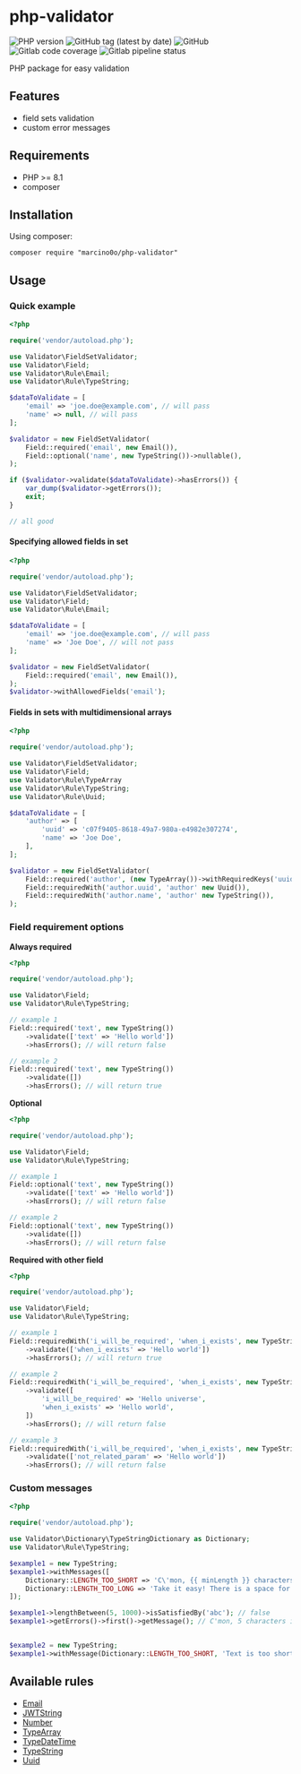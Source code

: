 # php-validator

![PHP version](https://img.shields.io/badge/php-%5E8.1-blue)
![GitHub tag (latest by date)](https://img.shields.io/github/v/tag/marcino0o/php-validator)
![GitHub](https://img.shields.io/github/license/marcino0o/php-validator)
![Gitlab code coverage](https://img.shields.io/gitlab/coverage/marcino0o/php-validator/main)
![Gitlab pipeline status](https://img.shields.io/gitlab/pipeline-status/marcino0o/php-validator?branch=main)

PHP package for easy validation

## Features

* field sets validation
* custom error messages

## Requirements

* PHP >= 8.1
* composer

## Installation

Using composer:

```console
composer require "marcino0o/php-validator"
```

## Usage

### Quick example

```php
<?php

require('vendor/autoload.php');

use Validator\FieldSetValidator;
use Validator\Field;
use Validator\Rule\Email;
use Validator\Rule\TypeString;

$dataToValidate = [
    'email' => 'joe.doe@example.com', // will pass
    'name' => null, // will pass
]; 

$validator = new FieldSetValidator(
    Field::required('email', new Email()),
    Field::optional('name', new TypeString())->nullable(),
);

if ($validator->validate($dataToValidate)->hasErrors()) {
    var_dump($validator->getErrors());
    exit;
}

// all good
```

#### Specifying allowed fields in set

```php
<?php

require('vendor/autoload.php');

use Validator\FieldSetValidator;
use Validator\Field;
use Validator\Rule\Email;

$dataToValidate = [
    'email' => 'joe.doe@example.com', // will pass
    'name' => 'Joe Doe', // will not pass
]; 

$validator = new FieldSetValidator(
    Field::required('email', new Email()),
);
$validator->withAllowedFields('email');
```

#### Fields in sets with multidimensional arrays

```php
<?php

require('vendor/autoload.php');

use Validator\FieldSetValidator;
use Validator\Field;
use Validator\Rule\TypeArray
use Validator\Rule\TypeString;
use Validator\Rule\Uuid;

$dataToValidate = [
    'author' => [
        'uuid' => 'c07f9405-8618-49a7-980a-e4982e307274',
        'name' => 'Joe Doe',
    ],   
]; 

$validator = new FieldSetValidator(
    Field::required('author', (new TypeArray())->withRequiredKeys('uuid', 'name')),
    Field::requiredWith('author.uuid', 'author' new Uuid()),
    Field::requiredWith('author.name', 'author' new TypeString()),
);
```

### Field requirement options

**Always required**

```php
<?php

require('vendor/autoload.php');

use Validator\Field;
use Validator\Rule\TypeString;

// example 1
Field::required('text', new TypeString())
    ->validate(['text' => 'Hello world'])
    ->hasErrors(); // will return false

// example 2
Field::required('text', new TypeString())
    ->validate([])
    ->hasErrors(); // will return true
```

**Optional**

```php
<?php

require('vendor/autoload.php');

use Validator\Field;
use Validator\Rule\TypeString;

// example 1
Field::optional('text', new TypeString())
    ->validate(['text' => 'Hello world'])
    ->hasErrors(); // will return false

// example 2
Field::optional('text', new TypeString())
    ->validate([])
    ->hasErrors(); // will return false
```

**Required with other field**

```php
<?php

require('vendor/autoload.php');

use Validator\Field;
use Validator\Rule\TypeString;

// example 1
Field::requiredWith('i_will_be_required', 'when_i_exists', new TypeString())
    ->validate(['when_i_exists' => 'Hello world'])
    ->hasErrors(); // will return true

// example 2
Field::requiredWith('i_will_be_required', 'when_i_exists', new TypeString())
    ->validate([
        'i_will_be_required' => 'Hello universe',
        'when_i_exists' => 'Hello world',
    ])
    ->hasErrors(); // will return false

// example 3
Field::requiredWith('i_will_be_required', 'when_i_exists', new TypeString())
    ->validate(['not_related_param' => 'Hello world'])
    ->hasErrors(); // will return false
```

### Custom messages

```php
<?php

require('vendor/autoload.php');

use Validator\Dictionary\TypeStringDictionary as Dictionary;
use Validator\Rule\TypeString;

$example1 = new TypeString;
$example1->withMessages([
    Dictionary::LENGTH_TOO_SHORT => 'C\'mon, {{ minLength }} characters it\'s not much! You can write more than "{{ value }}"',
    Dictionary::LENGTH_TOO_LONG => 'Take it easy! There is a space for only {{ maxLength }} characters!',
]);

$example1->lengthBetween(5, 1000)->isSatisfiedBy('abc'); // false
$example1->getErrors()->first()->getMessage(); // C'mon, 5 characters it's not much! You can write more than "abc"


$example2 = new TypeString;
$example1->withMessage(Dictionary::LENGTH_TOO_SHORT, 'Text is too short.')
```

## Available rules
- [Email](https://github.com/marcino0o/php-validator/blob/main/docs/rules/Email.md)
- [JWTString](https://github.com/marcino0o/php-validator/blob/main/docs/rules/JWTString.md)
- [Number](https://github.com/marcino0o/php-validator/blob/main/docs/rules/Number.md)
- [TypeArray](https://github.com/marcino0o/php-validator/blob/main/docs/rules/TypeArray.md)
- [TypeDateTime](https://github.com/marcino0o/php-validator/blob/main/docs/rules/TypeDateTime.md)
- [TypeString](https://github.com/marcino0o/php-validator/blob/main/docs/rules/TypeString.md)
- [Uuid](https://github.com/marcino0o/php-validator/blob/main/docs/rules/Uuid.md)
